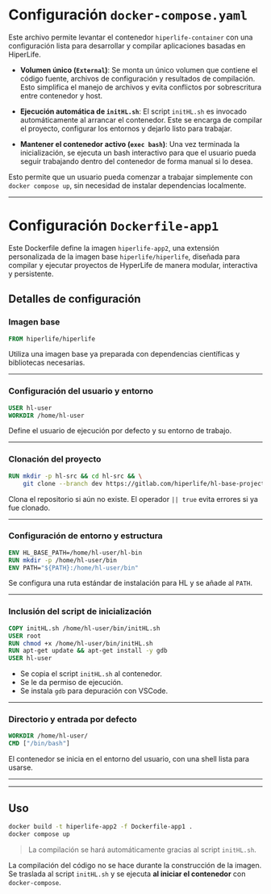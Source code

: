 # Configuración `docker-compose.yaml` 

Este archivo permite levantar el contenedor `hiperlife-container` con una configuración lista para desarrollar y compilar aplicaciones basadas en HiperLife.

- **Volumen único (`External`)**:
  Se monta un único volumen que contiene el código fuente, archivos de configuración y resultados de compilación. Esto simplifica el manejo de archivos y evita conflictos por sobrescritura entre contenedor y host.

- **Ejecución automática de `initHL.sh`**:
  El script `initHL.sh` es invocado automáticamente al arrancar el contenedor. Este se encarga de compilar el proyecto, configurar los entornos y dejarlo listo para trabajar.

- **Mantener el contenedor activo (`exec bash`)**:
  Una vez terminada la inicialización, se ejecuta un bash interactivo para que el usuario pueda seguir trabajando dentro del contenedor de forma manual si lo desea.

Esto permite que un usuario pueda comenzar a trabajar simplemente con `docker compose up`, sin necesidad de instalar dependencias localmente.

---


# Configuración `Dockerfile-app1`


Este Dockerfile define la imagen `hiperlife-app2`, una extensión personalizada de la imagen base `hiperlife/hiperlife`, diseñada para compilar y ejecutar proyectos de HyperLife de manera modular, interactiva y persistente.

##  Detalles de configuración

###  Imagen base

```dockerfile
FROM hiperlife/hiperlife
```

Utiliza una imagen base ya preparada con dependencias científicas y bibliotecas necesarias.

---

###  Configuración del usuario y entorno

```dockerfile
USER hl-user
WORKDIR /home/hl-user
```

Define el usuario de ejecución por defecto y su entorno de trabajo.

---

### Clonación del proyecto

```dockerfile
RUN mkdir -p hl-src && cd hl-src && \
    git clone --branch dev https://gitlab.com/hiperlife/hl-base-project.git || true
```

Clona el repositorio si aún no existe. El operador `|| true` evita errores si ya fue clonado.

---

###  Configuración de entorno y estructura

```dockerfile
ENV HL_BASE_PATH=/home/hl-user/hl-bin
RUN mkdir -p /home/hl-user/bin
ENV PATH="${PATH}:/home/hl-user/bin"
```

Se configura una ruta estándar de instalación para HL y se añade al `PATH`.

---

###  Inclusión del script de inicialización

```dockerfile
COPY initHL.sh /home/hl-user/bin/initHL.sh
USER root
RUN chmod +x /home/hl-user/bin/initHL.sh
RUN apt-get update && apt-get install -y gdb
USER hl-user
```

- Se copia el script `initHL.sh` al contenedor.
- Se le da permiso de ejecución.
- Se instala `gdb` para depuración con VSCode.

---

###  Directorio y entrada por defecto

```dockerfile
WORKDIR /home/hl-user/
CMD ["/bin/bash"]
```

El contenedor se inicia en el entorno del usuario, con una shell lista para usarse.

---
---


##  Uso

```bash
docker build -t hiperlife-app2 -f Dockerfile-app1 .
docker compose up
```

> La compilación se hará automáticamente gracias al script `initHL.sh`.

La compilación del código no se hace durante la construcción de la imagen.  Se traslada al script `initHL.sh` y se ejecuta **al iniciar el contenedor** con `docker-compose`.